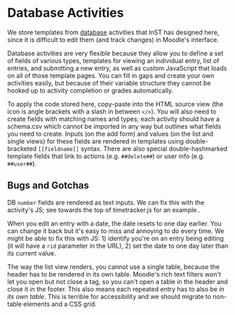 # Database Activities

We store templates from [database][moodle_db] activities that InST has designed here, since it is difficult to edit them (and track changes) in Moodle's interface.

Database activities are very flexible because they allow you to define a set of fields of various types, templates for viewing an individual entry, list of entries, and submitting a new entry, as well as custom JavaScript that loads on all of those template pages. You can fill in gaps and create your own activities easily, but because of their variable structure they cannot be hooked up to activity completion or grades automatically.

To apply the code stored here, copy-paste into the HTML source view (the icon is angle brackets with a slash in between `</>`). You will also need to create fields with matching names and types; each activity should have a schema.csv which cannot be imported in any way but outlines what fields you need to create. Inputs (on the add form) and values (on the list and single views) for these fields are rendered in templates using double-bracketed `[[fieldname]]` syntax. There are also special double-hashmarked template fields that link to actions (e.g. `##delete##`) or user info (e.g. `##user##`).

## Bugs and Gotchas

DB `number` fields are rendered as text inputs. We can fix this with the activity's JS; see towards the top of timetracker.js for an example..

When you edit an entry with a date, the date resets to one day earlier. You can change it back but it's easy to miss and annoying to do every time. We might be able to fix this with JS: 1) identify you're on an entry being editing (it will have a `rid` parameter in the URL), 2) set the date to one day later than its current value.

The way the list view renders, you cannot use a single table, because the header has to be rendered in its own table. Moodle's rich text filters won't let you open but not close a tag, so you can't open a table in the header and close it in the footer. This also means each repeated entry has to also be _in its own table_. This is terrible for accessibility and we should migrate to non-table elements and a CSS grid.

[moodle_db]: https://docs.moodle.org/401/en/Database_activity
